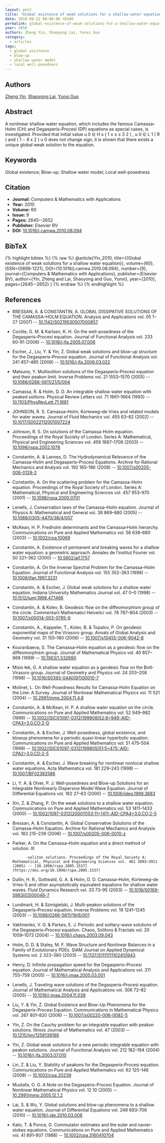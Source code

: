 ```yaml
---
layout: post
title: "Global existence of weak solutions for a shallow water equation"
date: 2010-09-22 00:00:00 +0100
permalink: global-existence-of-weak-solutions-for-a-shallow-water-equation
year: 2010
authors: Zheng Yin, Shaoyong Lai, Yunxi Guo
category:
  - articles
tags:
  - global existence
  - blow-up
  - shallow water model
  - local well-posedness
---
```

 
## Authors
[Zheng Yin](authors/zheng_yin), [Shaoyong Lai](authors/shaoyong_lai), [Yunxi Guo](authors/yunxi_guo)
 
## Abstract
A nonlinear shallow water equation, which includes the famous Camassa–Holm (CH) and Degasperis–Procesi (DP) equations as special cases, is investigated. Provided that initial value u 0 ∈ H s ( 1 ≤ s ≤ 3 2 ) , u 0 ∈ L 1 ( R ) and ( 1 − ∂ x 2 ) u 0 does not change sign, it is shown that there exists a unique global weak solution to the equation.
 
## Keywords
Global existence; Blow-up; Shallow water model; Local well-posedness
 
## Citation
- **Journal:** Computers &amp; Mathematics with Applications
- **Year:** 2010
- **Volume:** 60
- **Issue:** 9
- **Pages:** 2645--2652
- **Publisher:** Elsevier BV
- **DOI:** [10.1016/j.camwa.2010.08.094](https://doi.org/10.1016/j.camwa.2010.08.094)
 
## BibTeX
{% highlight bibtex %}
{% raw %}
@article{Yin_2010,
  title={{Global existence of weak solutions for a shallow water equation}},
  volume={60},
  ISSN={0898-1221},
  DOI={10.1016/j.camwa.2010.08.094},
  number={9},
  journal={Computers &amp; Mathematics with Applications},
  publisher={Elsevier BV},
  author={Yin, Zheng and Lai, Shaoyong and Guo, Yunxi},
  year={2010},
  pages={2645--2652}
}
{% endraw %}
{% endhighlight %}
 
## References
- BRESSAN, A. & CONSTANTIN, A. GLOBAL DISSIPATIVE SOLUTIONS OF THE CAMASSA–HOLM EQUATION. Analysis and Applications vol. 05 1–27 (2007) -- [10.1142/S0219530507000857](https://doi.org/10.1142/S0219530507000857)
- Coclite, G. M. & Karlsen, K. H. On the well-posedness of the Degasperis–Procesi equation. Journal of Functional Analysis vol. 233 60–91 (2006) -- [10.1016/j.jfa.2005.07.008](https://doi.org/10.1016/j.jfa.2005.07.008)
- Escher, J., Liu, Y. & Yin, Z. Global weak solutions and blow-up structure for the Degasperis–Procesi equation. Journal of Functional Analysis vol. 241 457–485 (2006) -- [10.1016/j.jfa.2006.03.022](https://doi.org/10.1016/j.jfa.2006.03.022)
- Matsuno, Y. Multisoliton solutions of the Degasperis–Procesi equation and their peakon limit. Inverse Problems vol. 21 1553–1570 (2005) -- [10.1088/0266-5611/21/5/004](https://doi.org/10.1088/0266-5611/21/5/004)
- Camassa, R. & Holm, D. D. An integrable shallow water equation with peaked solitons. Physical Review Letters vol. 71 1661–1664 (1993) -- [10.1103/PhysRevLett.71.1661](https://doi.org/10.1103/PhysRevLett.71.1661)
- JOHNSON, R. S. Camassa–Holm, Korteweg–de Vries and related
models for water waves. Journal of Fluid Mechanics vol. 455 63–82 (2002) -- [10.1017/S0022112001007224](https://doi.org/10.1017/S0022112001007224)
- Johnson, R. S. On solutions of the Camassa-Holm equation. Proceedings of the Royal Society of London. Series A: Mathematical, Physical and Engineering Sciences vol. 459 1687–1708 (2003) -- [10.1098/rspa.2002.1078](https://doi.org/10.1098/rspa.2002.1078)
- Constantin, A. & Lannes, D. The Hydrodynamical Relevance of the Camassa–Holm and Degasperis–Procesi Equations. Archive for Rational Mechanics and Analysis vol. 192 165–186 (2008) -- [10.1007/s00205-008-0128-2](https://doi.org/10.1007/s00205-008-0128-2)
- Constantin, A. On the scattering problem for the Camassa-Holm equation. Proceedings of the Royal Society of London. Series A: Mathematical, Physical and Engineering Sciences vol. 457 953–970 (2001) -- [10.1098/rspa.2000.0701](https://doi.org/10.1098/rspa.2000.0701)
- Lenells, J. Conservation laws of the Camassa–Holm equation. Journal of Physics A: Mathematical and General vol. 38 869–880 (2005) -- [10.1088/0305-4470/38/4/007](https://doi.org/10.1088/0305-4470/38/4/007)
- McKean, H. P. Fredholm determinants and the Camassa‐Holm hierarchy. Communications on Pure and Applied Mathematics vol. 56 638–680 (2003) -- [10.1002/cpa.10069](https://doi.org/10.1002/cpa.10069)
- Constantin, A. Existence of permanent and breaking waves for a shallow water equation: a geometric approach. Annales de l’institut Fourier vol. 50 321–362 (2000) -- [10.5802/aif.1757](https://doi.org/10.5802/aif.1757)
- Constantin, A. On the Inverse Spectral Problem for the Camassa–Holm Equation. Journal of Functional Analysis vol. 155 352–363 (1998) -- [10.1006/jfan.1997.3231](https://doi.org/10.1006/jfan.1997.3231)
- Constantin, A. & Escher, J. Global weak solutions for a shallow water equation. Indiana University Mathematics Journal vol. 47 0–0 (1998) -- [10.1512/iumj.1998.47.1466](https://doi.org/10.1512/iumj.1998.47.1466)
- Constantin, A. & Kolev, B. Geodesic flow on the diffeomorphism group of the circle. Commentarii Mathematici Helvetici vol. 78 787–804 (2003) -- [10.1007/s00014-003-0785-6](https://doi.org/10.1007/s00014-003-0785-6)
- Constantin, A., Kappeler, T., Kolev, B. & Topalov, P. On geodesic exponential maps of the Virasoro group. Annals of Global Analysis and Geometry vol. 31 155–180 (2006) -- [10.1007/s10455-006-9042-8](https://doi.org/10.1007/s10455-006-9042-8)
- Kouranbaeva, S. The Camassa–Holm equation as a geodesic flow on the diffeomorphism group. Journal of Mathematical Physics vol. 40 857–868 (1999) -- [10.1063/1.532690](https://doi.org/10.1063/1.532690)
- Misio łek, G. A shallow water equation as a geodesic flow on the Bott-Virasoro group. Journal of Geometry and Physics vol. 24 203–208 (1998) -- [10.1016/S0393-0440(97)00010-7](https://doi.org/10.1016/S0393-0440(97)00010-7)
- Molinet, L. On Well-Posedness Results for Camassa-Holm Equation on the Line: A Survey. Journal of Nonlinear Mathematical Physics vol. 11 521 (2004) -- [10.2991/jnmp.2004.11.4.8](https://doi.org/10.2991/jnmp.2004.11.4.8)
- Constantin, A. & McKean, H. P. A shallow water equation on the circle. Communications on Pure and Applied Mathematics vol. 52 949–982 (1999) -- [10.1002/(SICI)1097-0312(199908)52:8<949::AID-CPA3>3.0.CO;2-D](https://doi.org/10.1002/(SICI)1097-0312(199908)52:8<949::AID-CPA3>3.0.CO;2-D)
- Constantin, A. & Escher, J. Well-posedness, global existence, and blowup phenomena for a periodic quasi-linear hyperbolic equation. Communications on Pure and Applied Mathematics vol. 51 475–504 (1998) -- [10.1002/(SICI)1097-0312(199805)51:5<475::AID-CPA2>3.0.CO;2-5](https://doi.org/10.1002/(SICI)1097-0312(199805)51:5<475::AID-CPA2>3.0.CO;2-5)
- Constantin, A. & Escher, J. Wave breaking for nonlinear nonlocal shallow water equations. Acta Mathematica vol. 181 229–243 (1998) -- [10.1007/BF02392586](https://doi.org/10.1007/BF02392586)
- Li, Y. A. & Olver, P. J. Well-posedness and Blow-up Solutions for an Integrable Nonlinearly Dispersive Model Wave Equation. Journal of Differential Equations vol. 162 27–63 (2000) -- [10.1006/jdeq.1999.3683](https://doi.org/10.1006/jdeq.1999.3683)
- Xin, Z. & Zhang, P. On the weak solutions to a shallow water equation. Communications on Pure and Applied Mathematics vol. 53 1411–1433 (2000) -- [10.1002/1097-0312(200011)53:11<1411::AID-CPA4>3.0.CO;2-5](https://doi.org/10.1002/1097-0312(200011)53:11<1411::AID-CPA4>3.0.CO;2-5)
- Bressan, A. & Constantin, A. Global Conservative Solutions of the Camassa–Holm Equation. Archive for Rational Mechanics and Analysis vol. 183 215–239 (2006) -- [10.1007/s00205-006-0010-z](https://doi.org/10.1007/s00205-006-0010-z)
- Parker, A. On the Camassa–Holm equation and a direct method of solution. III
            
            -soliton solutions. Proceedings of the Royal Society A: Mathematical, Physical and Engineering Sciences vol. 461 3893–3911 (2005) -- [10.1098/rspa.2005.1537](https://doi.org/10.1098/rspa.2005.1537)
- Dullin, H. R., Gottwald, G. A. & Holm, D. D. Camassa–Holm, Korteweg–de Vries-5 and other asymptotically equivalent equations for shallow water waves. Fluid Dynamics Research vol. 33 73–95 (2003) -- [10.1016/S0169-5983(03)00046-7](https://doi.org/10.1016/S0169-5983(03)00046-7)
- Lundmark, H. & Szmigielski, J. Multi-peakon solutions of the Degasperis–Procesi equation. Inverse Problems vol. 19 1241–1245 (2003) -- [10.1088/0266-5611/19/6/001](https://doi.org/10.1088/0266-5611/19/6/001)
- Vakhnenko, V. O. & Parkes, E. J. Periodic and solitary-wave solutions of the Degasperis–Procesi equation. Chaos, Solitons &amp; Fractals vol. 20 1059–1073 (2004) -- [10.1016/j.chaos.2003.09.043](https://doi.org/10.1016/j.chaos.2003.09.043)
- Holm, D. D. & Staley, M. F. Wave Structure and Nonlinear Balances in a Family of Evolutionary PDEs. SIAM Journal on Applied Dynamical Systems vol. 2 323–380 (2003) -- [10.1137/S1111111102410943](https://doi.org/10.1137/S1111111102410943)
- Henry, D. Infinite propagation speed for the Degasperis–Procesi equation. Journal of Mathematical Analysis and Applications vol. 311 755–759 (2005) -- [10.1016/j.jmaa.2005.03.001](https://doi.org/10.1016/j.jmaa.2005.03.001)
- Lenells, J. Traveling wave solutions of the Degasperis–Procesi equation. Journal of Mathematical Analysis and Applications vol. 306 72–82 (2005) -- [10.1016/j.jmaa.2004.11.038](https://doi.org/10.1016/j.jmaa.2004.11.038)
- Liu, Y. & Yin, Z. Global Existence and Blow-Up Phenomena for the Degasperis-Procesi Equation. Communications in Mathematical Physics vol. 267 801–820 (2006) -- [10.1007/s00220-006-0082-5](https://doi.org/10.1007/s00220-006-0082-5)
- Yin, Z. On the Cauchy problem for an integrable equation with peakon solutions. Illinois Journal of Mathematics vol. 47 (2003) -- [10.1215/ijm/1258138186](https://doi.org/10.1215/ijm/1258138186)
- Yin, Z. Global weak solutions for a new periodic integrable equation with peakon solutions. Journal of Functional Analysis vol. 212 182–194 (2004) -- [10.1016/j.jfa.2003.07.010](https://doi.org/10.1016/j.jfa.2003.07.010)
- Lin, Z. & Liu, Y. Stability of peakons for the Degasperis‐Procesi equation. Communications on Pure and Applied Mathematics vol. 62 125–146 (2008) -- [10.1002/cpa.20239](https://doi.org/10.1002/cpa.20239)
- Mustafa, O. G. A Note on the Degasperis-Procesi Equation. Journal of Nonlinear Mathematical Physics vol. 12 10 (2005) -- [10.2991/jnmp.2005.12.1.2](https://doi.org/10.2991/jnmp.2005.12.1.2)
- Lai, S. & Wu, Y. Global solutions and blow-up phenomena to a shallow water equation. Journal of Differential Equations vol. 249 693–706 (2010) -- [10.1016/j.jde.2010.03.008](https://doi.org/10.1016/j.jde.2010.03.008)
- Kato, T. & Ponce, G. Commutator estimates and the euler and navier‐stokes equations. Communications on Pure and Applied Mathematics vol. 41 891–907 (1988) -- [10.1002/cpa.3160410704](https://doi.org/10.1002/cpa.3160410704)

